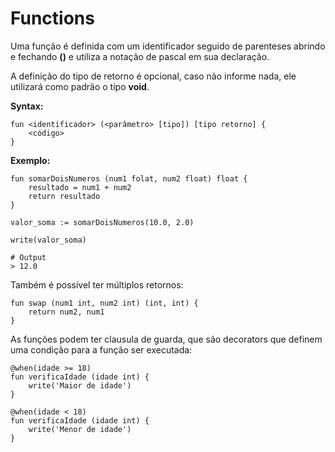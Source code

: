 # Functions

Uma função é definida com um identificador seguido de parenteses abrindo e fechando **\(\)** e utiliza a notação de pascal em sua declaração.

A definição do tipo de retorno é opcional, caso não informe nada, ele utilizará como padrão o tipo **void**.

**Syntax:**

```text
fun <identificador> (<parâmetro> [tipo]) [tipo retorno] {
    <código>
}
```

**Exemplo:**

```text
fun somarDoisNumeros (num1 folat, num2 float) float {
    resultado = num1 + num2
    return resultado
}

valor_soma := somarDoisNumeros(10.0, 2.0)

write(valor_soma)

# Output
> 12.0
```

Também é possível ter múltiplos retornos:

```text
fun swap (num1 int, num2 int) (int, int) {
    return num2, num1
}
```

As funções podem ter clausula de guarda, que são decorators que definem uma condição para a função ser executada:

```text
@when(idade >= 18)
fun verificaIdade (idade int) {
    write('Maior de idade')
}

@when(idade < 18)
fun verificaIdade (idade int) {
    write('Menor de idade')
}
```

